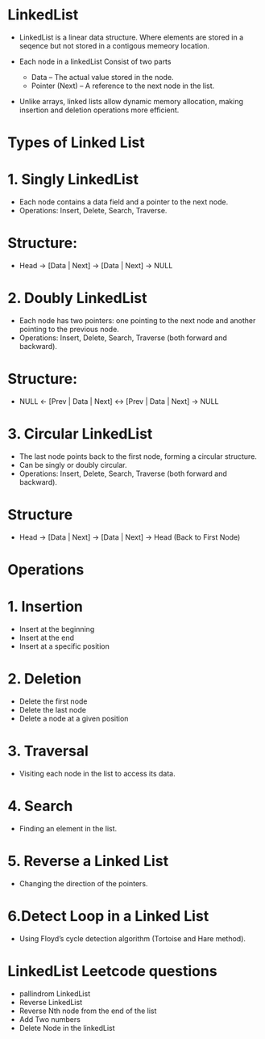 # LinkedList

- LinkedList is a linear data structure. Where elements are stored in a seqence but not stored in a contigous memeory location.

- Each node in a linkedList Consist of two parts
  - Data – The actual value stored in the node.
  - Pointer (Next) – A reference to the next node in the list.
- Unlike arrays, linked lists allow dynamic memory allocation, making insertion and deletion operations more efficient.

# Types of Linked List

# 1. Singly LinkedList

- Each node contains a data field and a pointer to the next node.
- Operations: Insert, Delete, Search, Traverse.

# Structure:
- Head -> [Data | Next] -> [Data | Next] -> NULL

# 2. Doubly LinkedList

- Each node has two pointers: one pointing to the next node and another pointing to the previous node.
- Operations: Insert, Delete, Search, Traverse (both forward and backward).
  
# Structure:

- NULL <- [Prev | Data | Next] <-> [Prev | Data | Next] -> NULL

# 3. Circular LinkedList

- The last node points back to the first node, forming a circular structure.
- Can be singly or doubly circular.
- Operations: Insert, Delete, Search, Traverse (both forward and backward).

# Structure

- Head -> [Data | Next] -> [Data | Next] -> Head (Back to First Node)


# Operations

# 1. Insertion

- Insert at the beginning
- Insert at the end
- Insert at a specific position

# 2. Deletion

- Delete the first node
- Delete the last node
- Delete a node at a given position

# 3. Traversal

- Visiting each node in the list to access its data.

# 4. Search

- Finding an element in the list.

# 5. Reverse a Linked List

- Changing the direction of the pointers.

# 6.Detect Loop in a Linked List

- Using Floyd’s cycle detection algorithm (Tortoise and Hare method).


# LinkedList Leetcode questions

- pallindrom LinkedList
- Reverse LinkedList
- Reverse Nth node from the end of the list
- Add Two numbers
- Delete Node in the linkedList
